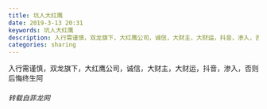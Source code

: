 ```yaml
---
title: 坑人大红鹰
date: 2019-3-13 20:31
keywords: 坑人大红鹰
description: 入行需谨慎，双龙旗下，大红鹰公司，诚信，大财主，大财运，抖音，渗入，否则后悔终生阿
categories: sharing
---
```

<td class="t_f" id="postmessage_3219326">

入行需谨慎，双龙旗下，大红鹰公司，诚信，大财主，大财运，抖音，渗入，否则后悔终生阿</td>
###### 转载自菲龙网